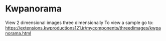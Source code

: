 # Kwpanorama
View 2 dimensional images three dimensionally
To view a sample go to:
https://extensions.kwproductions121.ir/mycomponents/threedimages/kwpanorama.html
